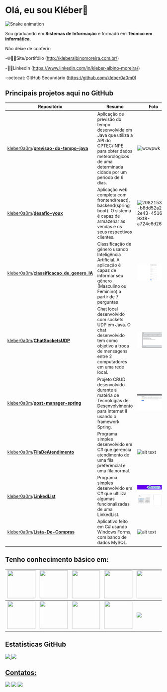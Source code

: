 


# Olá, eu sou Kléber👋
![Snake animation](https://github.com/kleber0a0m/kleber0a0m/blob/output/github-contribution-grid-snake.svg)



Sou graduando em **Sistemas de Informação** e formado em **Técnico em informática**.

Não deixe de conferir:

 -🌐👨‍💻Site/portifólio (http://kleberalbinomoreira.com.br/)
 
 -🧑‍💼Linkedin (https://www.linkedin.com/in/kleber-albino-moreira/)
 
 -:octocat: GitHub Secundário (https://github.com/kleber0a0m0)

## Principais projetos aqui no GitHub
|Repositório | Resumo | Foto  |
|--|--|--|
|[kleber0a0m](https://github.com/kleber0a0m)/**[previsao-do-tempo-java](https://github.com/kleber0a0m/previsao-do-tempo-java)**| Aplicação de previsão do tempo desenvolvida em Java que utiliza a API do CPTEC/INPE para obter dados meteorológicos de uma determinada cidade por um período de 6 dias. | ![wcwpwk](https://user-images.githubusercontent.com/70644405/208215314-b8dd52a2-2e43-4516-93f8-a724e8d269c7.png) |
|[kleber0a0m](https://github.com/kleber0a0m)/**[desafio-youx](https://github.com/kleber0a0m/desafio-youx)**| Aplicação web completa com frontend(react), backend(spring boot). O sistema é capaz de armazenar as vendas e os seus respectivos clientes. | ![208215314-b8dd52a2-2e43-4516-93f8-a724e8d269c7](https://user-images.githubusercontent.com/70644405/208702556-03e7cade-8a02-4722-ae15-8aa2fe08cd44.png)|
|[kleber0a0m](https://github.com/kleber0a0m)/**[classificacao_de_genero_IA](https://github.com/kleber0a0m/classificacao_de_genero_IA)**| Classificação de gênero usando Inteligência Artificial. A aplicação é capaz de informar seu gênero (Masculino ou Feminino) a partir de 7 perguntas| ![](https://raw.githubusercontent.com/kleber0a0m/links-youtube/main/imagens/wcwpwk.png) |
|[kleber0a0m](https://github.com/kleber0a0m)/**[ChatSocketsUDP](https://github.com/kleber0a0m/ChatSocketsUDP)**|Chat local desenvolvido com sockets UDP em Java. O chat desenvolvido tem como objetivo a troca de mensagens entre 2 computadores em uma rede local.| ![](https://raw.githubusercontent.com/kleber0a0m/links-youtube/main/imagens/dsiqyo10.png) |
|[kleber0a0m](https://github.com/kleber0a0m)/**[post-manager-spring](https://github.com/kleber0a0m/post-manager-spring)**| Projeto CRUD desenvolvido durante a matéria de Tecnologias de Desenvolvimento para Internet II usando o framework Spring.| ![](https://raw.githubusercontent.com/kleber0a0m/links-youtube/main/imagens/g47p32yt.PNG) |
| [kleber0a0m](https://github.com/kleber0a0m)/**[FilaDeAtendimento](https://github.com/kleber0a0m/FilaDeAtendimento)** | Programa simples desenvolvido em C# que gerencia atendimento de uma fila preferencial e uma fila normal. | ![alt text](https://i.imgur.com/s04X1qL.jpg) |
|[kleber0a0m](https://github.com/kleber0a0m)/**[LinkedList](https://github.com/kleber0a0m/LinkedList)** | Programa simples desenvolvido em C# que ultiliza algumas funcionalizadas de uma LinkedList. | ![enter image description here](https://raw.githubusercontent.com/kleber0a0m/LinkedList/main/imagem.PNG) |
|[kleber0a0m](https://github.com/kleber0a0m)/**[Lista-De-Compras](https://github.com/kleber0a0m/Lista-De-Compras)** | Aplicativo feito em C# usando Windows Forms, com banco de dados MySQL. | ![alt text](https://i.imgur.com/ZOgYM7l.jpeg) 

## Tenho conhecimento básico em:
|<img src="https://cdn.jsdelivr.net/gh/devicons/devicon/icons/html5/html5-original-wordmark.svg" width="90" height="90"/>|<img src="https://cdn.jsdelivr.net/gh/devicons/devicon/icons/css3/css3-original-wordmark.svg" width="90" height="90" />|<img src="https://cdn.jsdelivr.net/gh/devicons/devicon/icons/bootstrap/bootstrap-original-wordmark.svg" width="90" height="90"/>|<img src="https://cdn.jsdelivr.net/gh/devicons/devicon/icons/wordpress/wordpress-original.svg" width="90" height="90"/>|<img src="https://cdn.jsdelivr.net/gh/devicons/devicon/icons/apache/apache-original-wordmark.svg" width="90" height="90"/>|<img src="https://cdn.jsdelivr.net/gh/devicons/devicon/icons/spring/spring-original-wordmark.svg" width="90" height="90"/>
|--|--|--|--|--|--|
|<img src="https://cdn.jsdelivr.net/gh/devicons/devicon/icons/mysql/mysql-original-wordmark.svg" width="90" height="90"/>|<img src="https://cdn.jsdelivr.net/gh/devicons/devicon/icons/java/java-original-wordmark.svg" width="90" height="90"/>|<img src="https://cdn.jsdelivr.net/gh/devicons/devicon/icons/linux/linux-original.svg" width="90" height="90"/>|<img src="https://cdn.jsdelivr.net/gh/devicons/devicon/icons/csharp/csharp-original.svg" width="90" height="90"/>|<img src="https://cdn.jsdelivr.net/gh/devicons/devicon/icons/react/react-original-wordmark.svg" />|<img src="https://cdn.jsdelivr.net/gh/devicons/devicon/icons/javascript/javascript-original.svg" />
          
## Estatísticas GitHub
<div>  <a href="https://github.com/kleber0a0m">  <img height="180em" src="https://github-readme-stats.vercel.app/api/top-langs/?username=kleber0a0m&layout=compact&langs_count=7"/>  <img height="180em" src="https://github-readme-stats.vercel.app/api?username=kleber0a0m&show_icons=true&include_all_commits=true&count_private=true"/>  </div>

## Contatos: 
<div>  <a href="https://www.youtube.com/channel/UCSufaUwwWC9yI7G_z48K8iA" target="_blank"><img src="https://img.shields.io/badge/YouTube-FF0000?style=for-the-badge&logo=youtube&logoColor=white" target="_blank"></a>  <a href="https://www.linkedin.com/in/kleber-albino-moreira/" target="_blank"><img src="https://img.shields.io/badge/-LinkedIn-%230077B5?style=for-the-badge&logo=linkedin&logoColor=white" target="_blank"></a> <a href="https://kleberalbinomoreira.com.br/" target="_blank"><img src="https://img.shields.io/badge/-Portif%C3%B3lio-C34343?style=for-the-badge&logo=firefox&logoColor=white" target="_blank"></a>  </div>
